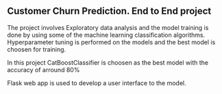 ## Customer Churn Prediction. End to End project
The project involves Exploratory data analysis and the model training is done by using some of the machine learning classification algorithms. Hyperparameter tuning is performed on the models and the best model is choosen for training. 

In this project CatBoostClassifier is choosen as the best model with the accuracy of arround 80%

Flask web app is used to develop a user interface to the model.
